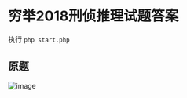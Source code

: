 # 穷举2018刑侦推理试题答案
执行
`php start.php`

## 原题 ##  
  
![image](https://github.com/xiyuanpingtadi/exhaustiveAttackPHP/raw/master/questions.jpg)
